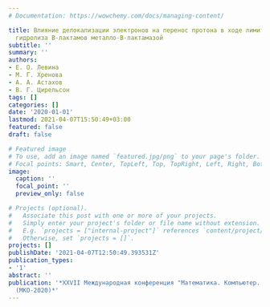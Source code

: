 ```yaml
---
# Documentation: https://wowchemy.com/docs/managing-content/

title: Влияние делокализации электронов на перенос протона в ходе лимитирующей стадии
  гидролиза В-лактамов металло-В-лактамазой
subtitle: ''
summary: ''
authors:
- Е. О. Левина
- М. Г. Хренова
- А. А. Астахов
- В. Г. Цирельсон
tags: []
categories: []
date: '2020-01-01'
lastmod: 2021-04-07T15:50:49+03:00
featured: false
draft: false

# Featured image
# To use, add an image named `featured.jpg/png` to your page's folder.
# Focal points: Smart, Center, TopLeft, Top, TopRight, Left, Right, BottomLeft, Bottom, BottomRight.
image:
  caption: ''
  focal_point: ''
  preview_only: false

# Projects (optional).
#   Associate this post with one or more of your projects.
#   Simply enter your project's folder or file name without extension.
#   E.g. `projects = ["internal-project"]` references `content/project/deep-learning/index.md`.
#   Otherwise, set `projects = []`.
projects: []
publishDate: '2021-04-07T12:50:49.393531Z'
publication_types:
- '1'
abstract: ''
publication: '*XXVII Международная конференция "Математика. Компьютер. Образование"
  (МКО-2020)*'
---
```

